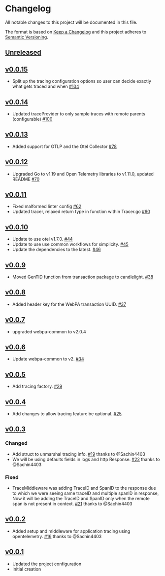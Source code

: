 # Changelog
All notable changes to this project will be documented in this file.

The format is based on [Keep a Changelog](http://keepachangelog.com/en/1.0.0/)
and this project adheres to [Semantic Versioning](http://semver.org/spec/v2.0.0.html).

## [Unreleased]

## [v0.0.15]
- Split up the tracing configuration options so user can decide exactly what gets traced and when [#104](https://github.com/xmidt-org/candlelight/pull/104)

## [v0.0.14]
- Updated traceProvider to only sample traces with remote parents (configurable) [#100](https://github.com/xmidt-org/candlelight/pull/100)

## [v0.0.13]
- Added support for OTLP and the Otel Collector [#78](https://github.com/xmidt-org/candlelight/pull/78)

## [v0.0.12]
- Upgraded Go to v1.19 and Open Telemetry libraries to v1.11.0, updated README [#70](https://github.com/xmidt-org/candlelight/pull/70)

## [v0.0.11]
- Fixed malformed linter config [#62](https://github.com/xmidt-org/candlelight/pull/62)
- Updated tracer, relaxed return type in function within Tracer.go [#60](https://github.com/xmidt-org/candlelight/pull/60)

## [v0.0.10]
- Update to use otel v1.7.0. [#44](https://github.com/xmidt-org/candlelight/pull/44)
- Update to use use common workflows for simplicity. [#45](https://github.com/xmidt-org/candlelight/pull/45)
- Update the dependencies to the latest. [#46](https://github.com/xmidt-org/candlelight/pull/46)


## [v0.0.9]
- Moved GenTID function from transaction package to candlelight. [#38](https://github.com/xmidt-org/candlelight/pull/38)

## [v0.0.8]
- Added header key for the WebPA transaction UUID. [#37](https://github.com/xmidt-org/candlelight/pull/37)

## [v0.0.7]
- upgraded webpa-common to v2.0.4

## [v0.0.6]
- Update webpa-common to v2. [#34](https://github.com/xmidt-org/candlelight/pull/34)

## [v0.0.5]
- Add tracing factory. [#29](https://github.com/xmidt-org/candlelight/pull/29)

## [v0.0.4]
- Add changes to allow tracing feature be optional. [#25](https://github.com/xmidt-org/candlelight/pull/25)

## [v0.0.3]
### Changed
- Add struct to unmarshal tracing info. [#19](https://github.com/xmidt-org/candlelight/pull/19) thanks to @Sachin4403
- We will be using defaults fields in logs and http Response.  [#22](https://github.com/xmidt-org/candlelight/pull/22) thanks to @Sachin4403
### Fixed
- TraceMiddleware was adding TraceID and SpanID to the response due to which we were seeing same traceID and multiple spanID in response, Now it will be adding the TraceID and SpanID only when the remote span is not present in context. [#21](https://github.com/xmidt-org/candlelight/pull/21) thanks to @Sachin4403

## [v0.0.2]
- Added setup and middleware for application tracing using opentelemetry. [#16](https://github.com/xmidt-org/candlelight/pull/16) thanks to @Sachin4403

## [v0.0.1]
- Updated the project configuration
- Initial creation

[Unreleased]: https://github.com/xmidt-org/candlelight/compare/v0.0.15..HEAD
[v0.0.15]: https://github.com/xmidt-org/candlelight/compare/v0.0.14..v0.0.15
[v0.0.14]: https://github.com/xmidt-org/candlelight/compare/v0.0.13..v0.0.14
[v0.0.13]: https://github.com/xmidt-org/candlelight/compare/v0.0.12..v0.0.13
[v0.0.12]: https://github.com/xmidt-org/candlelight/compare/v0.0.11..v0.0.12
[v0.0.11]: https://github.com/xmidt-org/candlelight/compare/v0.0.10..v0.0.11
[v0.0.10]: https://github.com/xmidt-org/candlelight/compare/v0.0.9..v0.0.10
[v0.0.9]: https://github.com/xmidt-org/candlelight/compare/v0.0.8..v0.0.9
[v0.0.8]: https://github.com/xmidt-org/candlelight/compare/v0.0.7..v0.0.8
[v0.0.7]: https://github.com/xmidt-org/candlelight/compare/v0.0.6..v0.0.7
[v0.0.6]: https://github.com/xmidt-org/candlelight/compare/v0.0.5..v0.0.6
[v0.0.5]: https://github.com/xmidt-org/candlelight/compare/v0.0.4..v0.0.5
[v0.0.4]: https://github.com/xmidt-org/candlelight/compare/v0.0.3..v0.0.4
[v0.0.3]: https://github.com/xmidt-org/candlelight/compare/v0.0.2..v0.0.3
[v0.0.2]: https://github.com/xmidt-org/candlelight/compare/v0.0.1..v0.0.2
[v0.0.1]: https://github.com/xmidt-org/candlelight/compare/v0.0.0..v0.0.1
